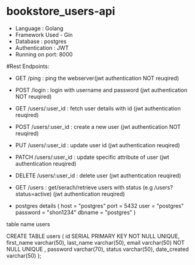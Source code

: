# bookstore_users-api

- Language : Golang
- Framework Used - Gin
- Database : postgres
- Authentication : JWT
- Running on port: 8000

#Rest Endpoints:
- GET /ping               : ping the webserver(jwt authentication NOT reuqired)

- POST /login             : login with username and password (jwt authentication NOT reuqired)

- GET /users/:user_id     : fetch user details with id (jwt authentication reuqired)
- POST /users/:user_id    : create a new user (jwt authentication NOT reuqired)
- PUT /users/:user_id     : update user id (jwt authentication reuqired)
- PATCH /users/:user_id   : update specific attribute of user  (jwt authentication reuqired)
- DELETE /users/:user_id  : delete user (jwt authentication reuqired)
- GET /users              : get/serach/retrieve users with status (e.g /users?status=active) (jwt authentication reuqired)


- postgres details
 (
	host     = "postgres"
	port     = 5432
	user     = "postgres"
	password = "shon1234"
	dbname   = "postgres"
)

table name users 

CREATE TABLE users (
id SERIAL  PRIMARY KEY NOT NULL UNIQUE,
first_name varchar(50),
last_name varchar(50),
email varchar(50) NOT NULL UNIQUE ,
password varchar(70),
status varchar(50),
date_created varchar(50)
);
